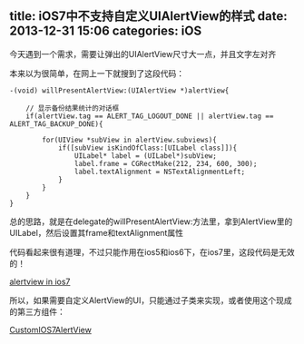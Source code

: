 title: iOS7中不支持自定义UIAlertView的样式
date: 2013-12-31 15:06
categories: iOS
---
今天遇到一个需求，需要让弹出的UIAlertView尺寸大一点，并且文字左对齐
<!--more-->

本来以为很简单，在网上一下就搜到了这段代码：

```
-(void) willPresentAlertView:(UIAlertView *)alertView{

    // 显示备份结果统计的对话框
    if(alertView.tag == ALERT_TAG_LOGOUT_DONE || alertView.tag == ALERT_TAG_BACKUP_DONE){

        for(UIView *subView in alertView.subviews){
            if([subView isKindOfClass:[UILabel class]]){
                UILabel* label = (UILabel*)subView;
                label.frame = CGRectMake(212, 234, 600, 300);
                label.textAlignment = NSTextAlignmentLeft;
            }
        }
    }
}
```
总的思路，就是在delegate的willPresentAlertView:方法里，拿到AlertView里的UILabel，然后设置其frame和textAlignment属性

代码看起来很有道理，不过只能作用在ios5和ios6下，在ios7里，这段代码是无效的！

[alertview in ios7](http://stackoverflow.com/questions/19027083/align-message-in-uialertview-to-left-in-ios-7)

所以，如果需要自定义AlertView的UI，只能通过子类来实现，或者使用这个现成的第三方组件：

[CustomIOS7AlertView](https://github.com/wimagguc/ios-custom-alertview)